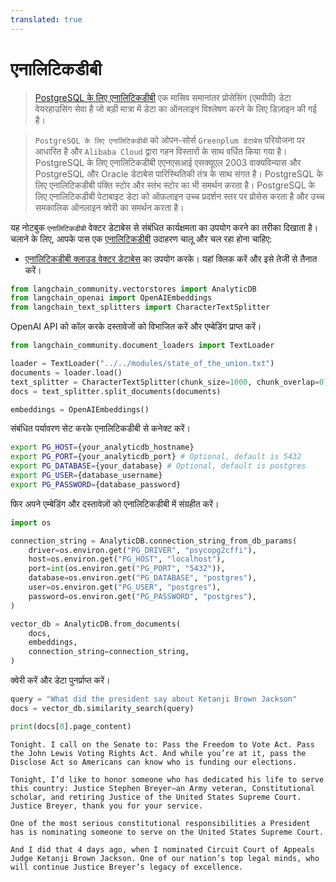 ```yaml
---
translated: true
---
```


# एनालिटिकडीबी

>[PostgreSQL के लिए एनालिटिकडीबी](https://www.alibabacloud.com/help/en/analyticdb-for-postgresql/latest/product-introduction-overview) एक मासिव समानांतर प्रोसेसिंग (एमपीपी) डेटा वेयरहाउसिंग सेवा है जो बड़ी मात्रा में डेटा का ऑनलाइन विश्लेषण करने के लिए डिज़ाइन की गई है।

>`PostgreSQL के लिए एनालिटिकडीबी` को ओपन-सोर्स `Greenplum डेटाबेस` परियोजना पर आधारित है और `Alibaba Cloud` द्वारा गहन विस्तारों के साथ वर्धित किया गया है। PostgreSQL के लिए एनालिटिकडीबी एएनएसआई एसक्यूएल 2003 वाक्यविन्यास और PostgreSQL और Oracle डेटाबेस पारिस्थितिकी तंत्र के साथ संगत है। PostgreSQL के लिए एनालिटिकडीबी पंक्ति स्टोर और स्तंभ स्टोर का भी समर्थन करता है। PostgreSQL के लिए एनालिटिकडीबी पेटाबाइट डेटा को ऑफ़लाइन उच्च प्रदर्शन स्तर पर प्रोसेस करता है और उच्च समकालिक ऑनलाइन क्वेरी का समर्थन करता है।

यह नोटबुक `एनालिटिकडीबी` वेक्टर डेटाबेस से संबंधित कार्यक्षमता का उपयोग करने का तरीका दिखाता है।
चलाने के लिए, आपके पास एक [एनालिटिकडीबी](https://www.alibabacloud.com/help/en/analyticdb-for-postgresql/latest/product-introduction-overview) उदाहरण चालू और चल रहा होना चाहिए:
- [एनालिटिकडीबी क्लाउड वेक्टर डेटाबेस](https://www.alibabacloud.com/product/hybriddb-postgresql) का उपयोग करके। यहां क्लिक करें और इसे तेजी से तैनात करें।

```python
from langchain_community.vectorstores import AnalyticDB
from langchain_openai import OpenAIEmbeddings
from langchain_text_splitters import CharacterTextSplitter
```

OpenAI API को कॉल करके दस्तावेजों को विभाजित करें और एम्बेडिंग प्राप्त करें।

```python
from langchain_community.document_loaders import TextLoader

loader = TextLoader("../../modules/state_of_the_union.txt")
documents = loader.load()
text_splitter = CharacterTextSplitter(chunk_size=1000, chunk_overlap=0)
docs = text_splitter.split_documents(documents)

embeddings = OpenAIEmbeddings()
```

संबंधित पर्यावरण सेट करके एनालिटिकडीबी से कनेक्ट करें।

```bash
export PG_HOST={your_analyticdb_hostname}
export PG_PORT={your_analyticdb_port} # Optional, default is 5432
export PG_DATABASE={your_database} # Optional, default is postgres
export PG_USER={database_username}
export PG_PASSWORD={database_password}
```

फिर अपने एम्बेडिंग और दस्तावेज़ों को एनालिटिकडीबी में संग्रहीत करें।

```python
import os

connection_string = AnalyticDB.connection_string_from_db_params(
    driver=os.environ.get("PG_DRIVER", "psycopg2cffi"),
    host=os.environ.get("PG_HOST", "localhost"),
    port=int(os.environ.get("PG_PORT", "5432")),
    database=os.environ.get("PG_DATABASE", "postgres"),
    user=os.environ.get("PG_USER", "postgres"),
    password=os.environ.get("PG_PASSWORD", "postgres"),
)

vector_db = AnalyticDB.from_documents(
    docs,
    embeddings,
    connection_string=connection_string,
)
```

क्वेरी करें और डेटा पुनर्प्राप्त करें।

```python
query = "What did the president say about Ketanji Brown Jackson"
docs = vector_db.similarity_search(query)
```

```python
print(docs[0].page_content)
```

```output
Tonight. I call on the Senate to: Pass the Freedom to Vote Act. Pass the John Lewis Voting Rights Act. And while you’re at it, pass the Disclose Act so Americans can know who is funding our elections.

Tonight, I’d like to honor someone who has dedicated his life to serve this country: Justice Stephen Breyer—an Army veteran, Constitutional scholar, and retiring Justice of the United States Supreme Court. Justice Breyer, thank you for your service.

One of the most serious constitutional responsibilities a President has is nominating someone to serve on the United States Supreme Court.

And I did that 4 days ago, when I nominated Circuit Court of Appeals Judge Ketanji Brown Jackson. One of our nation’s top legal minds, who will continue Justice Breyer’s legacy of excellence.
```
